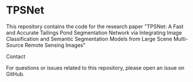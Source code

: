 # TPSNet
This repository contains the code for the research paper "TPSNet: A Fast and Accurate Tailings Pond Segmentation Network via Integrating Image Classification and Semantic Segmentation Models from Large Scene Multi-Source Remote Sensing Images" 


Contact

For questions or issues related to this repository, please open an issue on GitHub.

